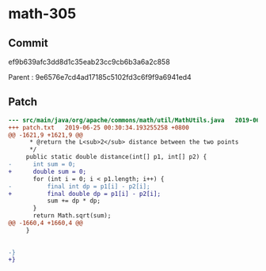 # math-305

## Commit
ef9b639afc3dd8d1c35eab23cc9cb6b3a6a2c858

Parent : 9e6576e7cd4ad17185c5102fd3c6f9f9a6941ed4

## Patch
```diff
--- src/main/java/org/apache/commons/math/util/MathUtils.java	2019-06-25 00:27:38.449248028 +0800
+++ patch.txt	2019-06-25 00:30:34.193255258 +0800
@@ -1621,9 +1621,9 @@
      * @return the L<sub>2</sub> distance between the two points
      */
     public static double distance(int[] p1, int[] p2) {
-      int sum = 0;
+      double sum = 0;
       for (int i = 0; i < p1.length; i++) {
-          final int dp = p1[i] - p2[i];
+          final double dp = p1[i] - p2[i];
           sum += dp * dp;
       }
       return Math.sqrt(sum);
@@ -1660,4 +1660,4 @@
     }
 
 
-}
+}
```